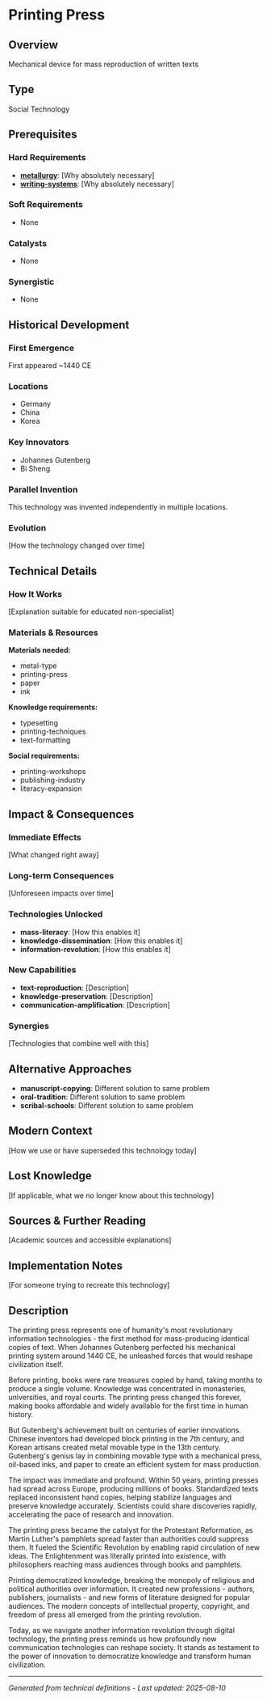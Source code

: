 # Printing Press

## Overview
Mechanical device for mass reproduction of written texts

## Type
Social Technology

## Prerequisites

### Hard Requirements
- **[metallurgy](../metallurgy/README.md)**: [Why absolutely necessary]
- **[writing-systems](../writing-systems/README.md)**: [Why absolutely necessary]

### Soft Requirements
- None

### Catalysts
- None

### Synergistic
- None

## Historical Development

### First Emergence
First appeared ~1440 CE

### Locations
- Germany
- China
- Korea

### Key Innovators
- Johannes Gutenberg
- Bi Sheng

### Parallel Invention
This technology was invented independently in multiple locations.

### Evolution
[How the technology changed over time]

## Technical Details

### How It Works
[Explanation suitable for educated non-specialist]

### Materials & Resources
**Materials needed:**
- metal-type
- printing-press
- paper
- ink


**Knowledge requirements:**
- typesetting
- printing-techniques
- text-formatting


**Social requirements:**
- printing-workshops
- publishing-industry
- literacy-expansion

## Impact & Consequences

### Immediate Effects
[What changed right away]

### Long-term Consequences
[Unforeseen impacts over time]

### Technologies Unlocked
- **mass-literacy**: [How this enables it]
- **knowledge-dissemination**: [How this enables it]
- **information-revolution**: [How this enables it]

### New Capabilities
- **text-reproduction**: [Description]
- **knowledge-preservation**: [Description]
- **communication-amplification**: [Description]

### Synergies
[Technologies that combine well with this]

## Alternative Approaches
- **manuscript-copying**: Different solution to same problem
- **oral-tradition**: Different solution to same problem
- **scribal-schools**: Different solution to same problem

## Modern Context
[How we use or have superseded this technology today]

## Lost Knowledge
[If applicable, what we no longer know about this technology]

## Sources & Further Reading
[Academic sources and accessible explanations]

## Implementation Notes
[For someone trying to recreate this technology]

## Description










The printing press represents one of humanity's most revolutionary information technologies - the first method for mass-producing identical copies of text. When Johannes Gutenberg perfected his mechanical printing system around 1440 CE, he unleashed forces that would reshape civilization itself.

Before printing, books were rare treasures copied by hand, taking months to produce a single volume. Knowledge was concentrated in monasteries, universities, and royal courts. The printing press changed this forever, making books affordable and widely available for the first time in human history.

But Gutenberg's achievement built on centuries of earlier innovations. Chinese inventors had developed block printing in the 7th century, and Korean artisans created metal movable type in the 13th century. Gutenberg's genius lay in combining movable type with a mechanical press, oil-based inks, and paper to create an efficient system for mass production.

The impact was immediate and profound. Within 50 years, printing presses had spread across Europe, producing millions of books. Standardized texts replaced inconsistent hand copies, helping stabilize languages and preserve knowledge accurately. Scientists could share discoveries rapidly, accelerating the pace of research and innovation.

The printing press became the catalyst for the Protestant Reformation, as Martin Luther's pamphlets spread faster than authorities could suppress them. It fueled the Scientific Revolution by enabling rapid circulation of new ideas. The Enlightenment was literally printed into existence, with philosophers reaching mass audiences through books and pamphlets.

Printing democratized knowledge, breaking the monopoly of religious and political authorities over information. It created new professions - authors, publishers, journalists - and new forms of literature designed for popular audiences. The modern concepts of intellectual property, copyright, and freedom of press all emerged from the printing revolution.

Today, as we navigate another information revolution through digital technology, the printing press reminds us how profoundly new communication technologies can reshape society. It stands as testament to the power of innovation to democratize knowledge and transform human civilization.

---
*Generated from technical definitions - Last updated: 2025-08-10*
